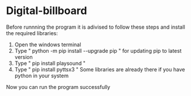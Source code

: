 # Digital-billboard

Before runnning the program it is adivised to follow these steps and install the required libraries:

1) Open the windows terminal
2) Type " python -m pip install --upgrade pip " for updating pip to latest version
3) Type " pip install playsound "
4) Type " pip install pyttsx3 "
Some libraries are already there if you have python in your system


Now you can run the program successfully
